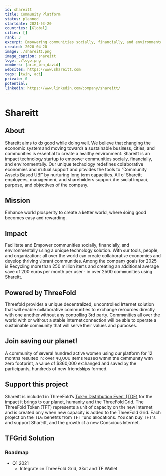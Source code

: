 ```yaml
---
id: shareitt
title: Community Platform
status: planned
startdate: 2021-03-20
countries: [Global]
cities: []
rank: 3
excerpt: Empowering communities socially, financially, and environmentally.
created: 2020-04-20
image: ./shareitt.png
image_caption: shareitt
logo: ./logo.png
members: [arie_ben_david]
websites: https://www.shareitt.com
tags: [twin, aci]
private: 0
potential:
linkedin: https://www.linkedin.com/company/shareitt/
---
```



# Shareitt

## About

Shareitt aims to do good while doing well. We believe that changing the economic system and moving towards a sustainable business, cities, and communities is essential to create a healthy environment. Shareitt is an impact technology startup to empower communities socially, financially, and environmentally. Our unique technology redefines collaborative economies and mutual support and provides the tools to “Community Assets Based UBI” by nurturing long term capacities. All of Shareitt employees, management, and shareholders support the social impact, purpose, and objectives of the company.

## Mission

Enhance world prosperity to create a better world, where doing good becomes easy and rewarding.

## Impact

Facilitate and Empower communities socially, financially, and environmentally using a unique technology solution. With our tools, people, and organizations all over the world can create collaborative economies and develop thriving vibrant communities. Among the company goals for 2025 is Recycling more than 250 million items and creating an additional average save of 200 euros per month per user - in over 2500 communities using Shareitt.

## Powered by ThreeFold

Threefold provides a unique decentralized, uncontrolled Internet solution that will enable collaborative communities to exchange resources directly with one another without any controlling 3rd party. Communities all over the world with or without a stable internet connection will be able to operate a sustainable community that will serve their values and purposes.

## Join saving our planet!

A community of several hundred active women using our platform for 12 months resulted in: over 40,000 items reused within the community with zero footprint, a value of $360,000 exchanged and saved by the participants, hundreds of new friendships formed.

## Support this project

Shareitt is included in ThreeFold’s [Token Distribution Event (TDE)](https://wiki.threefold.io/#/tdeoverview)</a> for the impact it brings to our planet, humanity and the ThreeFold Grid.
The ThreeFold Token (TFT) represents a unit of capacity on the new Internet and is created only when new capacity is added to the ThreeFold Grid.
Each project on the TDE benefits from TFT fund allocations. You can buy TFT's and support Shareitt, and the growth of a new Conscious Internet.


## TFGrid Solution

### Roadmap

- Q1 2021
  - Integrate on ThreeFold Grid, 3Bot and TF Wallet

